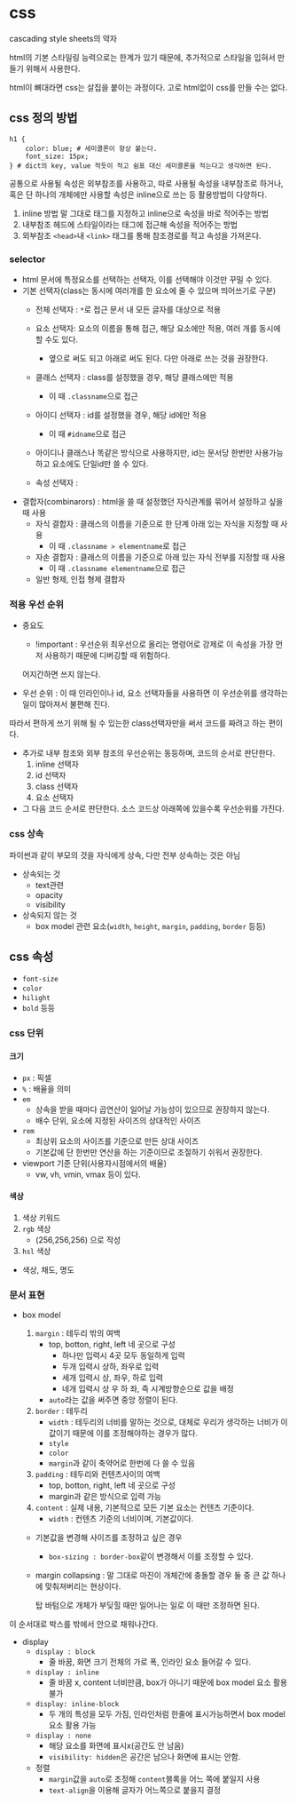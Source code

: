 # css

cascading style sheets의 약자

html의 기본 스타일링 능력으로는 한계가 있기 때문에, 추가적으로 스타일을 입혀서 만들기 위해서 사용한다.

html이 뼈대라면 css는 살집을 붙이는 과정이다. 고로 html없이 css를 만들 수는 없다.

## css 정의 방법
```
h1 {
	color: blue; # 세미콜론이 항상 붙는다.
	font_size: 15px;
} # dict의 key, value 적듯이 적고 쉼표 대신 세미콜론을 적는다고 생각하면 된다.
```
공통으로 사용될 속성은 외부참조를 사용하고, 따로 사용될 속성을 내부참조로 하거나, 혹은 단 하나의 개체에만 사용할 속성은 inline으로 쓰는 등 활용방법이 다양하다.
1. inline 방법
말 그대로 태그를 지정하고 inline으로 속성을 바로 적어주는 방법
2. 내부참조
헤드에 스타일이라는 태그에 접근해 속성을 적어주는 방법
3. 외부참조
`<head>`내 `<link>` 태그를 통해 참조경로를 적고 속성을 가져온다.

### selector
- html 문서에 특정요소를 선택하는 선택자, 이를 선택해야 이것만 꾸밀 수 있다.
- 기본 선택자(class는 동시에 여러개를 한 요소에 줄 수 있으며 띄어쓰기로 구분)
  - 전체 선택자 : `*`로 접근 문서 내 모든 글자를 대상으로 적용
  - 요소 선택자: 요소의 이름을 통해 접근, 해당 요소에만 적용, 여러 개를 동시에 할 수도 있다.
    - 옆으로 써도 되고 아래로 써도 된다. 다만 아래로 쓰는 것을 권장한다.

  - 클래스 선택자 :  class를 설정했을 경우, 해당 클래스에만 적용
    - 이 때 `.classname`으로 접근
  - 아이디 선택자 :  id를 설정했을 경우, 해당 id에만 적용
    - 이 때 `#idname`으로 접근
  - 아이디나 클래스나 똑같은 방식으로 사용하지만, id는 문서당 한번만 사용가능하고 요소에도 단일id만 쓸 수 있다.
  - 속성 선택자 :  
- 결합자(combinarors) : html을 쓸 때 설정했던 자식관계를 묶어서 설정하고 싶을 때 사용
  - 자식 결합자 :  클래스의 이름을 기준으로 한 단계 아래 있는 자식을 지정할 때 사용
    - 이 때 `.classname > elementname`로 접근
  - 자손 결합자 : 클래스의 이름을 기준으로 아래 있는 자식 전부를 지정할 때 사용
    - 이 때 `.classname elementname`으로 접근
  - 일반 형제, 인접 형제 결합자

### 적용 우선 순위

- 중요도

  - !important : 우선순위 최우선으로 올리는 명령어로 강제로 이 속성을 가장 먼저 사용하기 때문에 디버깅할 때 위험하다.

  어지간하면 쓰지 않는다.

- 우선 순위 : 이 때 인라인이나 id, 요소 선택자들을 사용하면 이 우선순위를 생각하는 일이 많아져서 불편해 진다.

따라서 편하게 쓰기 위해 될 수 있는한 class선택자만을 써서 코드를 짜려고 하는 편이다.

- 추가로 내부 참조와 외부 참조의 우선순위는 동등하며, 코드의 순서로 판단한다.
  1. inline 선택자
  2. id 선택자
  3. class 선택자
  4. 요소 선택자
- 그 다음 코드 순서로 판단한다. 소스 코드상 아래쪽에 있을수록 우선순위를 가진다.

### css 상속
파이썬과 같이 부모의 것을 자식에게 상속, 다만 전부 상속하는 것은 아님
- 상속되는 것
  - text관련
  - opacity
  - visibility
- 상속되지 않는 것
  - box model 관련 요소(`width`, `height`, `margin`, `padding`, `border` 등등)

## css 속성
- `font-size`
- `color`
- `hilight`
- `bold`  등등

### css 단위

#### 크기
- `px` : 픽셀
- `%` : 배율을 의미
- `em` 
  - 상속을 받을 때마다 곱연산이 일어날 가능성이 있으므로 권장하지 않는다.
  - 배수 단위, 요소에 지정된 사이즈의 상대적인 사이즈
- `rem`
  - 최상위 요소의 사이즈를 기준으로 만든 상대 사이즈
  - 기본값에 단 한번만 연산을 하는 기준이므로 조절하기 쉬워서 권장한다.
- viewport 기준 단위(사용자시점에서의 배율)
  - vw, vh, vmin, vmax 등이 있다.

#### 색상
1. 색상 키워드
2. `rgb` 색상
   - (256,256,256) 으로 작성 
3. `hsl` 색상
  - 색상, 채도, 명도

### 문서 표현
- box model

  1. `margin` : 테두리 밖의 여백
     - top, botton, right, left 네 곳으로 구성
       - 하나만 입력시 4곳 모두 동일하게 입력
       - 두개 입력시 상하, 좌우로 입력
       - 세개 입력시 상, 좌우, 하로 입력
       - 네개 입력시 상 우 하 좌, 즉 시계방향순으로 값을 배정
     - `auto`라는 값을 써주면 중앙 정렬이 된다.
  2. `border` : 테두리
     - `width` : 테두리의 너비를 말하는 것으로, 대체로 우리가 생각하는 너비가 이 값이기 때문에 이를 조정해야하는 경우가 많다.
     - `style`
     - `color`
     - `margin`과 같이 축약어로 한번에 다 쓸 수 있음
  3. `padding` : 테두리와 컨텐츠사이의 여백
     - top, botton, right, left 네 곳으로 구성
     - margin과 같은 방식으로 입력 가능
  4. `content` : 실제 내용, 기본적으로 모든 기본 요소는 컨텐츠 기준이다.
     - `width` : 컨텐츠 기준의 너비이며, 기본값이다.

  - 기본값을 변경해 사이즈를 조정하고 싶은 경우

    - `box-sizing : border-box`같이 변경해서 이를 조정할 수 있다.

  - margin collapsing : 말 그대로 마진이 개체간에 충돌할 경우 둘 중 큰 값 하나에 맞춰져버리는 현상이다.

    탑 바텀으로 개체가 부딪힐 때만 일어나는 일로 이 때만 조정하면 된다.

이 순서대로 박스를 밖에서 안으로 채워나간다.

- display
  - `display : block`
    - 줄 바꿈, 화면 크기 전체의 가로 폭, 인라인 요소 들어갈 수 있다.
  - `display : inline`
    - 줄 바꿈 x, content 너비만큼, box가 아니기 때문에 box model 요소 활용 불가
  - `display: inline-block`
    - 두 개의 특성을 모두 가짐, 인라인처럼 한줄에 표시가능하면서 box model 요소 활용 가능
  - `display : none`
    - 해당 요소를 화면에 표시x(공간도 안 남음)
    - `visibility: hidden`은 공간은 남으나 화면에 표시는 안함.
  - 정렬
    - `margin`값을 `auto`로 조정해 `content`블록을 어느 쪽에 붙일지 사용
    - `text-align`을 이용해 글자가 어느쪽으로 붙을지 결정